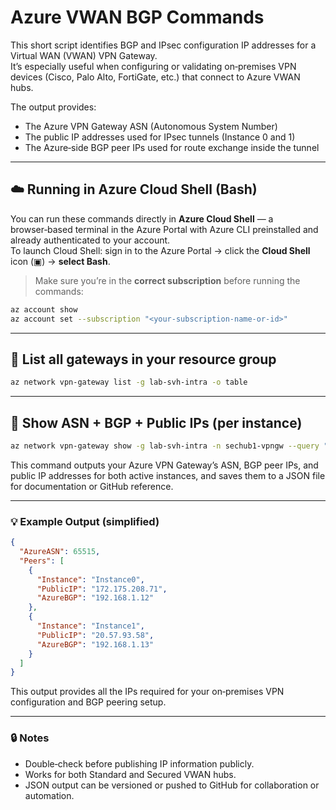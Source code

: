 # Azure VWAN BGP Commands

This short script identifies BGP and IPsec configuration IP addresses for a Virtual WAN (VWAN) VPN Gateway.  
It’s especially useful when configuring or validating on‑premises VPN devices (Cisco, Palo Alto, FortiGate, etc.) that connect to Azure VWAN hubs.

The output provides:
- The Azure VPN Gateway ASN (Autonomous System Number)
- The public IP addresses used for IPsec tunnels (Instance 0 and 1)
- The Azure‑side BGP peer IPs used for route exchange inside the tunnel

---

## ☁️ Running in Azure Cloud Shell (Bash)

You can run these commands directly in **Azure Cloud Shell** — a browser‑based terminal in the Azure Portal with Azure CLI preinstalled and already authenticated to your account.  
To launch Cloud Shell: sign in to the Azure Portal → click the **Cloud Shell** icon (▣) → **select Bash**.

> Make sure you’re in the **correct subscription** before running the commands:
```bash
az account show
az account set --subscription "<your-subscription-name-or-id>"
```

---

## 🧭 List all gateways in your resource group

```bash
az network vpn-gateway list -g lab-svh-intra -o table
```

---

## 📡 Show ASN + BGP + Public IPs (per instance)

```bash
az network vpn-gateway show -g lab-svh-intra -n sechub1-vpngw --query "{AzureASN:bgpSettings.asn, Peers:bgpSettings.bgpPeeringAddresses[].{Instance:ipconfigurationId, PublicIP:tunnelIpAddresses[0], AzureBGP:defaultBgpIpAddresses[0]}}" -o json > sechub1-bgp-summary.json
```

This command outputs your Azure VPN Gateway’s ASN, BGP peer IPs, and public IP addresses for both active instances, and saves them to a JSON file for documentation or GitHub reference.

---

### 💡 Example Output (simplified)
```json
{
  "AzureASN": 65515,
  "Peers": [
    {
      "Instance": "Instance0",
      "PublicIP": "172.175.208.71",
      "AzureBGP": "192.168.1.12"
    },
    {
      "Instance": "Instance1",
      "PublicIP": "20.57.93.58",
      "AzureBGP": "192.168.1.13"
    }
  ]
}
```

This output provides all the IPs required for your on‑premises VPN configuration and BGP peering setup.

---

### 🔒 Notes
- Double‑check before publishing IP information publicly.  
- Works for both Standard and Secured VWAN hubs.  
- JSON output can be versioned or pushed to GitHub for collaboration or automation.
